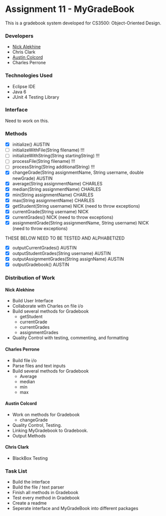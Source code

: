 Assignment 11 - MyGradeBook
===========================
This is a gradebook system developed for CS3500: Object-Oriented Design. 

### Developers
- [Nick Alekhine](https://github.com/alekhinen)
- Chris Clark
- [Austin Colcord](https://github.com/ajdcolcord)
- Charles Perrone

### Technologies Used
- Eclipse IDE
- Java 6
- JUnit 4 Testing Library

### Interface
Need to work on this.

### Methods
- [x] initialize() AUSTIN
- [ ] initializeWithFile(String filename) !!!
- [ ] initializeWithString(String startingString)  !!!
- [ ] processFile(String filename) !!!
- [ ] processString(String additionalString) !!!
- [x] changeGrade(String assignmentName, String username, double newGrade) AUSTIN
- [x] average(String assignmentName) CHARLES
- [x] median(String assignmentName) CHARLES
- [x] min(String assignmentName) CHARLES
- [x] max(String assignmentName) CHARLES
- [x] getStudent(String username) NICK (need to throw exceptions)
- [x] currentGrade(String username) NICK
- [x] currentGrades() NICK (need to throw exceptions)
- [x] assignmentGrade(String assignmentName, String username) NICK (need to throw exceptions)

THESE BELOW NEED TO BE TESTED AND ALPHABETIZED
- [x] outputCurrentGrades() AUSTIN
- [x] outputStudentGrades(String username) AUSTIN 
- [x] outputAssignmentGrades(String assignName) AUSTIN
- [X] outputGradebook() AUSTIN

### Distribution of Work
#### Nick Alekhine
- Build User Interface
- Collaborate with Charles on file i/o
- Build several methods for Gradebook 
    - getStudent 
    - currentGrade 
    - currentGrades
    - assignmentGrades
- Quality Control with testing, commenting, and formatting

#### Charles Perrone
- Build file i/o 
- Parse files and text inputs
- Build several methods for Gradebook
    - Average
    - median
    - min
    - max

#### Austin Colcord
- Work on methods for Gradebook
    - changeGrade
- Quality Control, Testing.
- Linking MyGradebook to Gradebook.
- Output Methods

#### Chris Clark
- BlackBox Testing

### Task List
- Build the interface
- Build the file / text parser
- Finish all methods in Gradebook
- Test every method in Gradebook
- Create a readme
- Seperate interface and MyGradeBook into different packages


